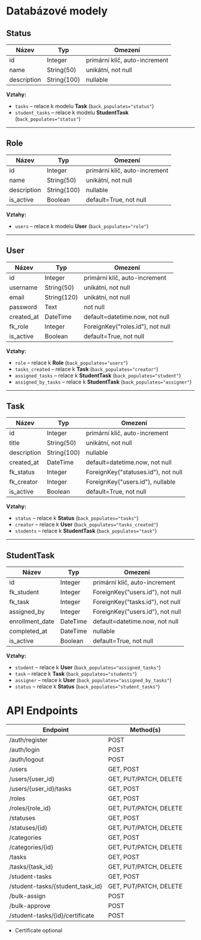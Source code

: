 # Databázové modely

## Status

| Název       | Typ        | Omezení                         |
|------------|-----------|---------------------------------|
| id         | Integer   | primární klíč, auto-increment  |
| name       | String(50) | unikátní, not null             |
| description | String(100) | nullable                     |

**Vztahy:**  

- `tasks` – relace k modelu **Task** (`back_populates="status"`)  
- `student_tasks` – relace k modelu **StudentTask** (`back_populates="status"`)  

---

## Role

| Název       | Typ        | Omezení                         |
|------------|-----------|---------------------------------|
| id         | Integer   | primární klíč, auto-increment  |
| name       | String(50) | unikátní, not null             |
| description | String(100) | nullable                     |
| is_active  | Boolean   | default=True, not null         |

**Vztahy:**  

- `users` – relace k modelu **User** (`back_populates="role"`)  

---

## User

| Název       | Typ        | Omezení                                      |
|------------|-----------|------------------------------------------------|
| id         | Integer   | primární klíč, auto-increment                 |
| username   | String(50) | unikátní, not null                            |
| email      | String(120) | unikátní, not null                           |
| password   | Text       | not null                                      |
| created_at | DateTime  | default=datetime.now, not null                |
| fk_role    | Integer   | ForeignKey("roles.id"), not null              |
| is_active  | Boolean   | default=True, not null                        |

**Vztahy:**  

- `role` – relace k **Role** (`back_populates="users"`)  
- `tasks_created` – relace k **Task** (`back_populates="creator"`)  
- `assigned_tasks` – relace k **StudentTask** (`back_populates="student"`)  
- `assigned_by_tasks` – relace k **StudentTask** (`back_populates="assigner"`)  

---

## Task

| Název       | Typ        | Omezení                                      |
|------------|-----------|------------------------------------------------|
| id         | Integer   | primární klíč, auto-increment                 |
| title      | String(50) | unikátní, not null                            |
| description | String(100) | nullable                                    |
| created_at | DateTime  | default=datetime.now, not null                |
| fk_status  | Integer   | ForeignKey("statuses.id"), not null           |
| fk_creator | Integer   | ForeignKey("users.id"), nullable              |
| is_active  | Boolean   | default=True, not null                        |

**Vztahy:**  

- `status` – relace k **Status** (`back_populates="tasks"`)  
- `creator` – relace k **User** (`back_populates="tasks_created"`)  
- `students` – relace k **StudentTask** (`back_populates="task"`)  

---

## StudentTask

| Název       | Typ        | Omezení                                      |
|------------|-----------|------------------------------------------------|
| id         | Integer   | primární klíč, auto-increment                 |
| fk_student | Integer   | ForeignKey("users.id"), not null              |
| fk_task    | Integer   | ForeignKey("tasks.id"), not null              |
| assigned_by | Integer  | ForeignKey("users.id"), not null              |
| enrollment_date | DateTime | default=datetime.now, not null            |
| completed_at | DateTime | nullable                                      |
| is_active  | Boolean   | default=True, not null                        |

**Vztahy:**  

- `student` – relace k **User** (`back_populates="assigned_tasks"`)  
- `task` – relace k **Task** (`back_populates="students"`)  
- `assigner` – relace k **User** (`back_populates="assigned_by_tasks"`)  
- `status` – relace k **Status** (`back_populates="student_tasks"`)  

# API Endpoints

| Endpoint                                  | Method(s)                |
|-------------------------------------------|--------------------------|
| /auth/register                            | POST                     |
| /auth/login                               | POST                     |
| /auth/logout                              | POST                     |
| /users                                    | GET, POST                |
| /users/{user_id}                          | GET, PUT/PATCH, DELETE   |
| /users/{user_id}/tasks                    | GET, POST                |
| /roles                                    | GET, POST                |
| /roles/{role_id}                          | GET, PUT/PATCH, DELETE   |
| /statuses                                 | GET, POST                |
| /statuses/{id}                            | GET, PUT/PATCH, DELETE   |
| /categories                               | GET, POST                |
| /categories/{id}                          | GET, PUT/PATCH, DELETE   |
| /tasks                                    | GET, POST                |
| /tasks/{task_id}                          | GET, PUT/PATCH, DELETE   |
| /student-tasks                            | GET, POST                |
| /student-tasks/{student_task_id}          | GET, PUT/PATCH, DELETE   |
| /bulk-assign                              | POST                     |
| /bulk-approve                             | POST                     |
| /student-tasks/{id}/certificate           | POST                     |

 - Certificate optional
